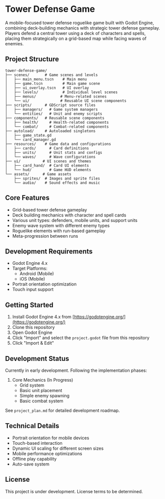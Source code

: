 # Tower Defense Game

A mobile-focused tower defense roguelike game built with Godot Engine, combining deck-building mechanics with strategic tower defense gameplay. Players defend a central tower using a deck of characters and spells, placing them strategically on a grid-based map while facing waves of enemies.

## Project Structure

```
tower-defense-game/
├── scenes/       # Game scenes and levels
│   ├── main_menu.tscn    # Main menu
│   ├── game.tscn         # Main game scene
│   ├── ui_overlay.tscn   # UI overlay
│   ├── levels/           # Individual level scenes
│   ├── menus/           # Menu-related scenes
│   └── ui/              # Reusable UI scene components
├── scripts/      # GDScript source files
│   ├── managers/   # Game system managers
│   └── entities/   # Unit and enemy scripts
├── components/   # Reusable scene components
│   ├── health/     # Health-related components
│   └── combat/     # Combat-related components
├── autoload/     # Autoloaded singletons
│   ├── game_state.gd
│   └── card_manager.gd
├── resources/    # Game data and configurations
│   ├── cards/      # Card definitions
│   ├── units/      # Unit stats and configs
│   └── waves/      # Wave configurations
├── ui/          # UI scenes and themes
│   ├── card_hand/  # Card UI elements
│   └── hud/        # Game HUD elements
└── assets/      # Game assets
    ├── sprites/  # Images and sprite files
    └── audio/    # Sound effects and music
```

## Core Features

- Grid-based tower defense gameplay
- Deck building mechanics with character and spell cards
- Various unit types: defenders, mobile units, and support units
- Enemy wave system with different enemy types
- Roguelike elements with run-based gameplay
- Meta-progression between runs

## Development Requirements

- Godot Engine 4.x
- Target Platforms:
  - Android (Mobile)
  - iOS (Mobile)
- Portrait orientation optimization
- Touch input support

## Getting Started

1. Install Godot Engine 4.x from [https://godotengine.org/](https://godotengine.org/)
2. Clone this repository
3. Open Godot Engine
4. Click "Import" and select the `project.godot` file from this repository
5. Click "Import & Edit"

## Development Status

Currently in early development. Following the implementation phases:

1. Core Mechanics (In Progress)
   - Grid system
   - Basic unit placement
   - Simple enemy spawning
   - Basic combat system

See `project_plan.md` for detailed development roadmap.

## Technical Details

- Portrait orientation for mobile devices
- Touch-based interaction
- Dynamic UI scaling for different screen sizes
- Mobile performance optimizations
- Offline play capability
- Auto-save system

## License

This project is under development. License terms to be determined.
